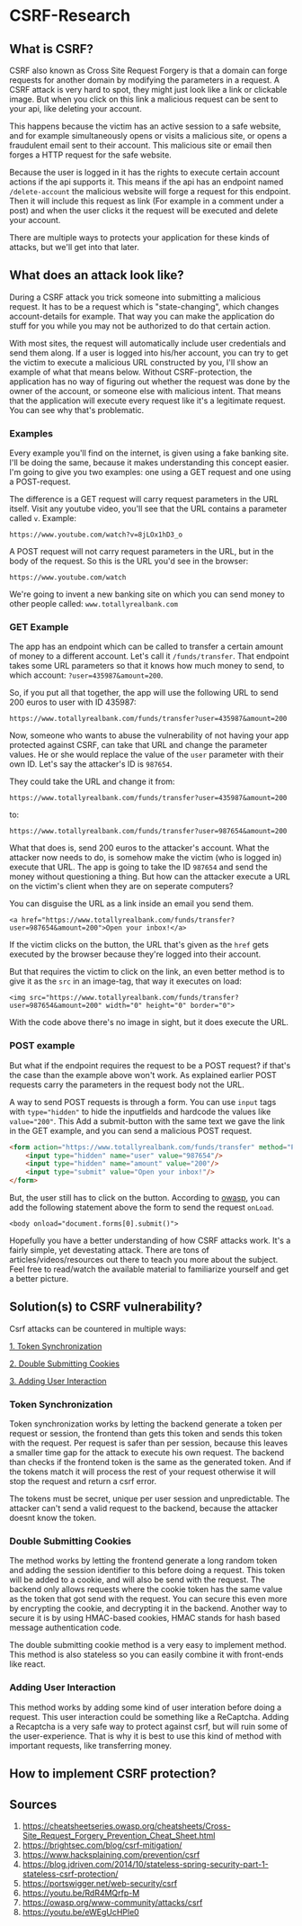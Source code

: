 # CSRF-Research

## What is CSRF?


CSRF also known as Cross Site Request Forgery is that a domain can forge requests for another domain by modifying the parameters in a request.
A CSRF attack is very hard to spot, they might just look like a link or clickable image. But when you click on this link a malicious request can be sent to your api, like deleting your account.

This happens because the victim has an active session to a safe website, and for example simultaneously opens or visits a malicious site, or opens a fraudulent email sent to their account. 
This malicious site or email then forges a HTTP request for the safe website.

Because the user is logged in it has the rights to execute certain account actions if the api supports it. 
This means if the api has an endpoint named `/delete-account` the malicious website will forge a request for this endpoint.
Then it will include this request as link (For example in a comment under a post) and when the user clicks it the request will be executed and delete your account.

There are multiple ways to protects your application for these kinds of attacks, but we'll get into that later.


## What does an attack look like?

During a CSRF attack you trick someone into submitting a malicious request. It has to be a request which is "state-changing", 
which changes account-details for example. That way you can make the application do stuff for you while you may not be authorized to do
that certain action.

With most sites, the request will automatically include user credentials and send them along. If a user is logged into his/her account, you can
try to get the victim to execute a malicious URL constructed by you, I'll show an example of what that means below. Without CSRF-protection,
the application has no way of figuring out whether the request was done by the owner of the account, or someone else with malicious intent. That means
that the application will execute every request like it's a legitimate request. You can see why that's problematic.

### Examples

Every example you'll find on the internet, is given using a fake banking site. I'll be doing the same, because
it makes understanding this concept easier. I'm going to give you two examples: one using a GET request and one using a POST-request.

The difference is a GET request will carry request parameters in the URL itself. Visit any youtube video, you'll see that the URL contains a parameter
called `v`. Example:
```
https://www.youtube.com/watch?v=8jLOx1hD3_o
```

A POST request will not carry request parameters in the URL, but in the body of the request. So this is the URL you'd see in the browser:
```
https://www.youtube.com/watch
```

We're going to invent a new banking site on which you can send money to other people called: `www.totallyrealbank.com`

### GET Example

The app has an endpoint which can be called to transfer a certain amount of money to a different account. Let's
call it `/funds/transfer`. That endpoint takes some URL parameters so that it knows how much money to send, to which account: `?user=435987&amount=200`.

So, if you put all that together, the app will use the following URL to send 200 euros to user with ID 435987:
```
https://www.totallyrealbank.com/funds/transfer?user=435987&amount=200
```

Now, someone who wants to abuse the vulnerability of not having your app protected against CSRF, can take that URL and change the parameter values. He or she
would replace the value of the `user` parameter with their own ID. Let's say the attacker's ID is `987654`.

They could take the URL and change it from:
```
https://www.totallyrealbank.com/funds/transfer?user=435987&amount=200
```
to:
```
https://www.totallyrealbank.com/funds/transfer?user=987654&amount=200
```

What that does is, send 200 euros to the attacker's account. What the attacker now needs to do, is somehow make the victim (who is logged in) execute that URL. The
app is going to take the ID `987654` and send the money without questioning a thing. But how can the attacker execute a URL on the victim's client when they are on
seperate computers?

You can disguise the URL as a link inside an email you send them.

```
<a href="https://www.totallyrealbank.com/funds/transfer?user=987654&amount=200">Open your inbox!</a>
```

If the victim clicks on the button, the URL that's given as the `href` gets executed by the browser because they're logged into their account.

But that requires the victim to click on the link, an even better method is to give it as the `src` in an image-tag, that way it executes on load:

```
<img src="https://www.totallyrealbank.com/funds/transfer?user=987654&amount=200" width="0" height="0" border="0">
```

With the code above there's no image in sight, but it does execute the URL.

### POST example

But what if the endpoint requires the request to be a POST request? if that's the case than the example above won't work. As explained earlier
POST requests carry the parameters in the request body not the URL.

A way to send POST requests is through a form. You can use `input` tags with `type="hidden"` to hide the inputfields and hardcode the values like `value="200"`. This
Add a submit-button with the same text we gave the link in the GET example, and you can send a malicious POST request.

```html
<form action="https://www.totallyrealbank.com/funds/transfer" method="POST">
    <input type="hidden" name="user" value="987654"/>
    <input type="hidden" name="amount" value="200"/>
    <input type="submit" value="Open your inbox!"/>
</form>
```

But, the user still has to click on the button. According to [owasp](https://owasp.org/www-community/attacks/csrf), you can add the following
statement above the form to send the request `onLoad`.

```
<body onload="document.forms[0].submit()">
```

Hopefully you have a better understanding of how CSRF attacks work. It's a fairly simple, yet devestating attack. There are tons of articles/videos/resources
out there to teach you more about the subject. Feel free to read/watch the available material to familiarize yourself and get a better picture.

## Solution(s) to CSRF vulnerability?

Csrf attacks can be countered in multiple ways:

[1. Token Synchronization](#token-synchronization)

[2. Double Submitting Cookies](#double-submitting-cookies)

[3. Adding User Interaction](#adding-user-interaction)

### Token Synchronization

Token synchronization works by letting the backend generate a token per request or session, the frontend than gets this token and sends this token with the request.
Per request is safer than per session, because this leaves a smaller time gap for the attack to execute his own request. 
The backend than checks if the frontend token is the same as the generated token. 
And if the tokens match it will process the rest of your request otherwise it will stop the request and return a csrf error.

The tokens must be secret, unique per user session and unpredictable. 
The attacker can't send a valid request to the backend, because the attacker doesnt know the token.


### Double Submitting Cookies

The method works by letting the frontend generate a long random token and adding the session identifier to this before doing a request. This token will be added to a cookie, and will also be send with the request. 
The backend only allows requests where the cookie token has the same value as the token that got send with the request. You can secure this even more by encrypting the cookie, and decrypting it in the backend. Another way to secure it is by using HMAC-based cookies, HMAC stands for hash based message authentication code.

The double submitting cookie method is a very easy to implement method. 
This method is also stateless so you can easily combine it with front-ends like react.

### Adding User Interaction

This method works by adding some kind of user interation before doing a request. This user interaction could be something like a ReCaptcha. 
Adding a Recaptcha is a very safe way to protect against csrf, but will ruin some of the user-experience.
That is why it is best to use this kind of method with important requests, like transferring money. 
 
## How to implement CSRF protection?


## Sources

1. https://cheatsheetseries.owasp.org/cheatsheets/Cross-Site_Request_Forgery_Prevention_Cheat_Sheet.html
2. https://brightsec.com/blog/csrf-mitigation/
3. https://www.hacksplaining.com/prevention/csrf
4. https://blog.jdriven.com/2014/10/stateless-spring-security-part-1-stateless-csrf-protection/
5. https://portswigger.net/web-security/csrf
6. https://youtu.be/RdR4MQrfp-M 
7. https://owasp.org/www-community/attacks/csrf 
8. https://youtu.be/eWEgUcHPle0


